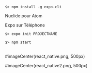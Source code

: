 ```
$> npm install -g expo-cli
```

Nuclide pour Atom

Expo sur Téléphone

```
$> expo init PROJECTNAME
```

```
$> npm start
```
<br/>
#imageCenter(react_native.png, 500px)

#imageCenter(react_native2.png, 500px)
<br/>
